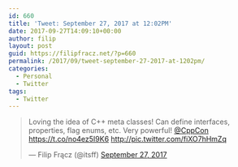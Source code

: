 ```yaml
---
id: 660
title: 'Tweet: September 27, 2017 at 12:02PM'
date: 2017-09-27T14:09:10+00:00
author: filip
layout: post
guid: https://filipfracz.net/?p=660
permalink: /2017/09/tweet-september-27-2017-at-1202pm/
categories:
  - Personal
  - Twitter
tags:
  - Twitter
---
```

<blockquote class="twitter-tweet">Loving the idea of C++ meta classes! Can define interfaces, properties, flag enums, etc. Very powerful! <a href="https://twitter.com/CppCon">@CppCon</a> <a href="https://t.co/no4ez5I9K6">https://t.co/no4ez5I9K6</a> <a href="https://t.co/fiXO7hHmZq">http://pic.twitter.com/fiXO7hHmZq</a>

— Filip Frącz (@itsff) <a href="https://twitter.com/itsff/status/913116642695036928">September 27, 2017</a></blockquote>
<script async src="//platform.twitter.com/widgets.js" charset="utf-8"></script>